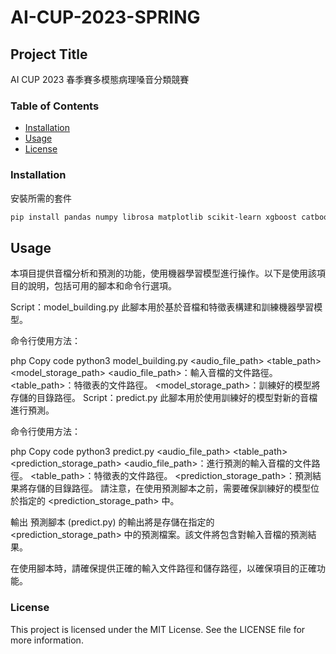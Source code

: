 # AI-CUP-2023-SPRING

## Project Title

AI CUP 2023 春季賽多模態病理嗓音分類競賽

### Table of Contents
- [Installation](#installation)
- [Usage](#usage)
- [License](#license)

### Installation

安裝所需的套件

```bash
pip install pandas numpy librosa matplotlib scikit-learn xgboost catboost lightgbm
```

## Usage

本項目提供音檔分析和預測的功能，使用機器學習模型進行操作。以下是使用該項目的說明，包括可用的腳本和命令行選項。

Script：model_building.py
此腳本用於基於音檔和特徵表構建和訓練機器學習模型。

命令行使用方法：

php
Copy code
python3 model_building.py <audio_file_path> <table_path> <model_storage_path>
<audio_file_path>：輸入音檔的文件路徑。
<table_path>：特徵表的文件路徑。
<model_storage_path>：訓練好的模型將存儲的目錄路徑。
Script：predict.py
此腳本用於使用訓練好的模型對新的音檔進行預測。

命令行使用方法：

php
Copy code
python3 predict.py <audio_file_path> <table_path> <prediction_storage_path>
<audio_file_path>：進行預測的輸入音檔的文件路徑。
<table_path>：特徵表的文件路徑。
<prediction_storage_path>：預測結果將存儲的目錄路徑。
請注意，在使用預測腳本之前，需要確保訓練好的模型位於指定的 <prediction_storage_path> 中。

輸出
預測腳本 (predict.py) 的輸出將是存儲在指定的 <prediction_storage_path> 中的預測檔案。該文件將包含對輸入音檔的預測結果。

在使用腳本時，請確保提供正確的輸入文件路徑和儲存路徑，以確保項目的正確功能。


### License

This project is licensed under the MIT License. See the LICENSE file for more information.
